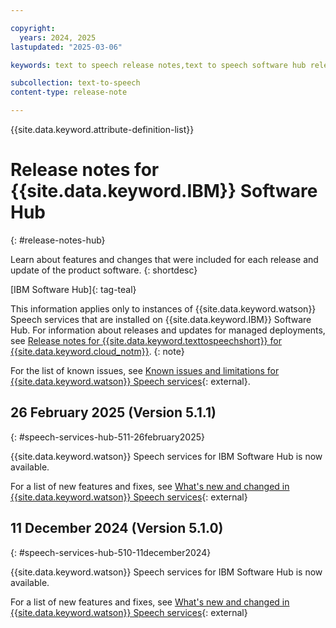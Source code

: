 ```yaml
---

copyright:
  years: 2024, 2025
lastupdated: "2025-03-06"

keywords: text to speech release notes,text to speech software hub release notes

subcollection: text-to-speech
content-type: release-note

---
```


{{site.data.keyword.attribute-definition-list}}

# Release notes for {{site.data.keyword.IBM}} Software Hub
{: #release-notes-hub}

Learn about features and changes that were included for each release and update of the product software.
{: shortdesc}

[IBM Software Hub]{: tag-teal}

This information applies only to instances of {{site.data.keyword.watson}} Speech services that are installed on {{site.data.keyword.IBM}} Software Hub. For information about releases and updates for managed deployments, see [Release notes for {{site.data.keyword.texttospeechshort}} for {{site.data.keyword.cloud_notm}}](/docs/text-to-speech?topic=text-to-speech-release-notes).
{: note}

For the list of known issues, see [Known issues and limitations for {{site.data.keyword.watson}} Speech services](https://www.ibm.com/docs/en/software-hub/5.1.x?topic=issues-watson-speech-services){: external}.

## 26 February 2025 (Version 5.1.1)
{: #speech-services-hub-511-26february2025}

{{site.data.keyword.watson}} Speech services for IBM Software Hub is now available.

For a list of new features and fixes, see [What's new and changed in {{site.data.keyword.watson}} Speech services](https://www.ibm.com/docs/en/software-hub/5.1.x?topic=new-watson-speech-services#fixlist__title__3){: external}

## 11 December 2024 (Version 5.1.0)
{: #speech-services-hub-510-11december2024}

{{site.data.keyword.watson}} Speech services for IBM Software Hub is now available.

For a list of new features and fixes, see [What's new and changed in {{site.data.keyword.watson}} Speech services](https://www.ibm.com/docs/en/software-hub/5.1.x?topic=new-watson-speech-services#fixlist__title__4){: external}
